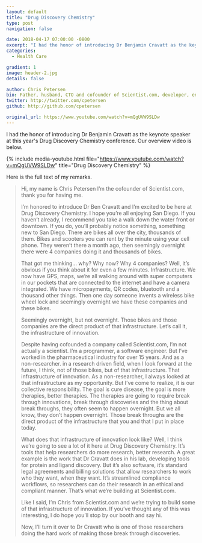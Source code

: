 ```yaml
---
layout: default
title: "Drug Discovery Chemistry"
type: post
navigation: false

date: 2018-04-17 07:00:00 -0800
excerpt: "I had the honor of introducing Dr Benjamin Cravatt as the keynote speaker at this year's Drug Discovery Chemistry conference."
categories:
  - Health Care

gradient: 1
image: header-2.jpg
details: false

author: Chris Petersen
bio: Father, husband, CTO and cofounder of Scientist.com, developer, entrepreneur and technologist.
twitter: http://twitter.com/cpetersen
github: http://github.com/cpetersen

original_url: https://www.youtube.com/watch?v=mQgUVW9SLDw
---
```


I had the honor of introducing Dr Benjamin Cravatt as the keynote speaker at this year's Drug Discovery Chemistry conference. Our overview video is below.

{% include media-youtube.html file="https://www.youtube.com/watch?v=mQgUVW9SLDw" title="Drug Discovery Chemistry" %}

Here is the full text of my remarks.

 >
 > Hi, my name is Chris Petersen I’m the cofounder of Scientist.com, thank you for having me.
 >
 > I’m honored to introduce Dr Ben Cravatt and I’m excited to be here at Drug Discovery Chemistry. I hope you’re all enjoying San Diego. If you haven’t already, I recommend you take a walk down the water front or downtown. If you do, you’ll probably notice something, something new to San Diego. There are bikes all over the city, thousands of them. Bikes and scooters you can rent by the minute using your cell phone. They weren’t there a month ago, then seemingly overnight there were 4 companies doing it and thousands of bikes.
 >
 > That got me thinking… why? Why now? Why 4 companies? Well, it’s obvious if you think about it for even a few minutes. Infrastructure. We now have GPS, maps, we’re all walking around with super computers in our pockets that are connected to the internet and have a camera integrated. We have micropayments, QR codes, bluetooth and a thousand other things. Then one day someone invents a wireless bike wheel lock and seemingly overnight we have these companies and these bikes.
 >
 > Seemingly overnight, but not overnight. Those bikes and those companies are the direct product of that infrastructure. Let’s call it, the infrastructure of innovation.
 >
 > Despite having cofounded a company called Scientist.com, I’m not actually a scientist. I’m a programmer, a software engineer. But I’ve worked in the pharmaceutical industry for over 15 years. And as a non-researcher. in a research driven field, when I look forward at the future, I think, not of those bikes, but of that infrastructure. That infrastructure of innovation. As a non-researcher, I always looked at that infrastructure as my opportunity. But I’ve come to realize, it is our collective responsibility. The goal is cure disease, the goal is more therapies, better therapies. The therapies are going to require break through innovations, break through discoveries and the thing about break throughs, they often seem to happen overnight. But we all know, they don’t happen overnight. Those break throughs are the direct product of the infrastructure that you and that I put in place today.
 >
 > What does that infrastructure of innovation look like? Well, I think we’re going to see a lot of it here at Drug Discovery Chemistry. It’s tools that help researchers do more research, better research. A great example is the work that Dr Cravatt does in his lab, developing tools for protein and ligand discovery. But it’s also software, it’s standard legal agreements and billing solutions that allow researchers to work who they want, when they want. It’s streamlined compliance workflows, so researchers can do their research in an ethical and compliant manner. That’s what we’re building at Scientist.com.
 >
 > Like I said, I’m Chris from Scientist.com and we’re trying to build some of that infrastructure of innovation. If you’ve thought any of this was interesting, I do hope you’ll stop by our booth and say hi.
 >
 > Now, I’ll turn it over to Dr Cravatt who is one of those researchers doing the hard work of making those break through discoveries.
 >
